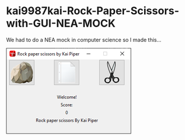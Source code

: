 # kai9987kai-Rock-Paper-Scissors-with-GUI-NEA-MOCK
We had to do a NEA mock in computer science so I made this...


![](https://raw.githubusercontent.com/kai9987kai/kai9987kai.github.io/master/Screenshots/rps.PNG)
